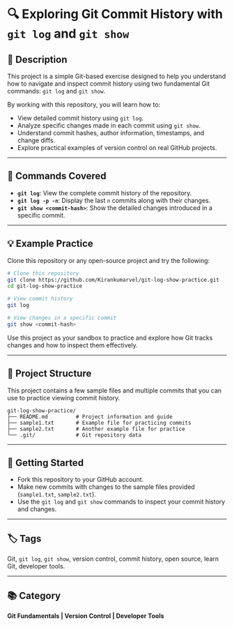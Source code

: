 # 🔍 Exploring Git Commit History with `git log` and `git show`

## 📖 Description

This project is a simple Git-based exercise designed to help you understand how to navigate and inspect commit history using two fundamental Git commands: `git log` and `git show`.

By working with this repository, you will learn how to:
- View detailed commit history using `git log`.
- Analyze specific changes made in each commit using `git show`.
- Understand commit hashes, author information, timestamps, and change diffs.
- Explore practical examples of version control on real GitHub projects.

---

## 🔧 Commands Covered

- **`git log`**: View the complete commit history of the repository.
- **`git log -p -n`**: Display the last `n` commits along with their changes.
- **`git show <commit-hash>`**: Show the detailed changes introduced in a specific commit.

---

## 💡 Example Practice

Clone this repository or any open-source project and try the following:

```bash
# Clone this repository
git clone https://github.com/Kirankumarvel/git-log-show-practice.git
cd git-log-show-practice

# View commit history
git log

# View changes in a specific commit
git show <commit-hash>
```

Use this project as your sandbox to practice and explore how Git tracks changes and how to inspect them effectively.

---

## 📁 Project Structure

This project contains a few sample files and multiple commits that you can use to practice viewing commit history.

```
git-log-show-practice/
├── README.md         # Project information and guide
├── sample1.txt       # Example file for practicing commits
├── sample2.txt       # Another example file for practice
└── .git/             # Git repository data
```

---

## 🚀 Getting Started

- Fork this repository to your GitHub account.
- Make new commits with changes to the sample files provided (`sample1.txt`, `sample2.txt`).
- Use the `git log` and `git show` commands to inspect your commit history and changes.

---

## 🏷️ Tags

Git, `git log`, `git show`, version control, commit history, open source, learn Git, developer tools.

---

## 📚 Category

**Git Fundamentals | Version Control | Developer Tools**
```

